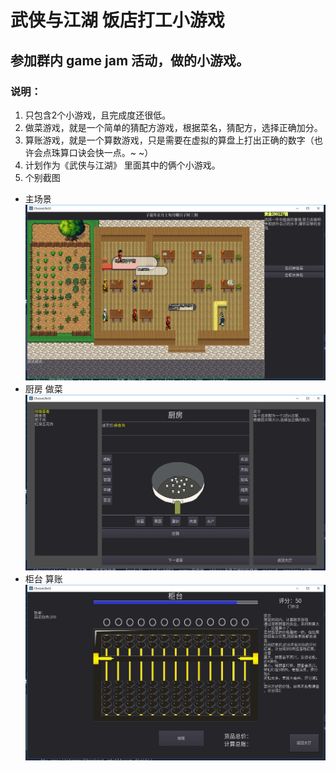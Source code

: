 # 武侠与江湖 饭店打工小游戏

## 参加群内 game jam 活动，做的小游戏。

### 说明：
1. 只包含2个小游戏，且完成度还很低。
2. 做菜游戏，就是一个简单的猜配方游戏，根据菜名，猜配方，选择正确加分。
3. 算账游戏，就是一个算数游戏，只是需要在虚拟的算盘上打出正确的数字（也许会点珠算口诀会快一点。~ ~）
4. 计划作为《武侠与江湖》 里面其中的俩个小游戏。
5. 个别截图

* 主场景
![Image text](doc\场景20190619194627.png)
* 厨房 做菜
![Image text](doc\厨房20190619194707.png)
* 柜台 算账
![Image text](doc\柜台20190619194722.png)